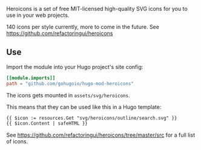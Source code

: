 Heroicons is a set of free MIT-licensed high-quality SVG icons for you to use in your web projects.

140 icons per style currently, more to come in the future. See https://github.com/refactoringui/heroicons

## Use

Import the module into your Hugo project's site config:

```toml
[[module.imports]]
path = "github.com/gohugoio/hugo-mod-heroicons"
```

The icons gets mounted in `assets/svg/heroicons`.

This means that they can be used like this in a Hugo template:

```html
{{ $icon := resources.Get "svg/heroicons/outline/search.svg" }}
{{ $icon.Content | safeHTML }}
```

See https://github.com/refactoringui/heroicons/tree/master/src for a full list of icons.

